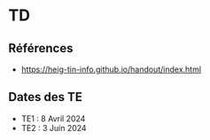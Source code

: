 # TD

## Références

- https://heig-tin-info.github.io/handout/index.html

## Dates des TE

- TE1 : 8 Avril 2024
- TE2 : 3 Juin 2024


